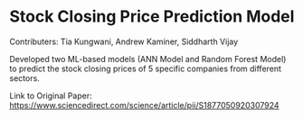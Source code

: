 # Stock Closing Price Prediction Model

Contributers: Tia Kungwani, Andrew Kaminer, Siddharth Vijay

Developed two ML-based models (ANN Model and Random Forest Model) to predict the stock closing prices of 5 specific companies from different sectors.

Link to Original Paper:
https://www.sciencedirect.com/science/article/pii/S1877050920307924
